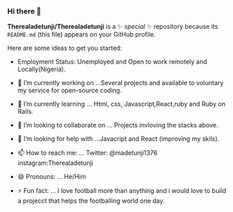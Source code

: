 ### Hi there 👋


**Therealadetunji/Therealadetunji** is a ✨ _special_ ✨ repository because its `README.md` (this file) appears on your GitHub profile.

Here are some ideas to get you started:
- Employment Status: Unemployed and Open to work remotely and Locally(Nigeria).

- 🔭 I’m currently working on ...Several projects and available to voluntary my service for open-source coding.
- 🌱 I’m currently learning ... Html, css, Javascript,React,ruby and Ruby on Rails.
- 👯 I’m looking to collaborate on ... Projects invloving the stacks above.
- 🤔 I’m looking for help with ...Javacript and React (improving my skils).
- 📫 How to reach me: ... Twitter: @madetunji1376 instagram:Therealadetunji
- 😄 Pronouns: ... He/Him
- ⚡ Fun fact: ... I love football more than anything and i would love to build a projecct that helps the footballing world one day.

